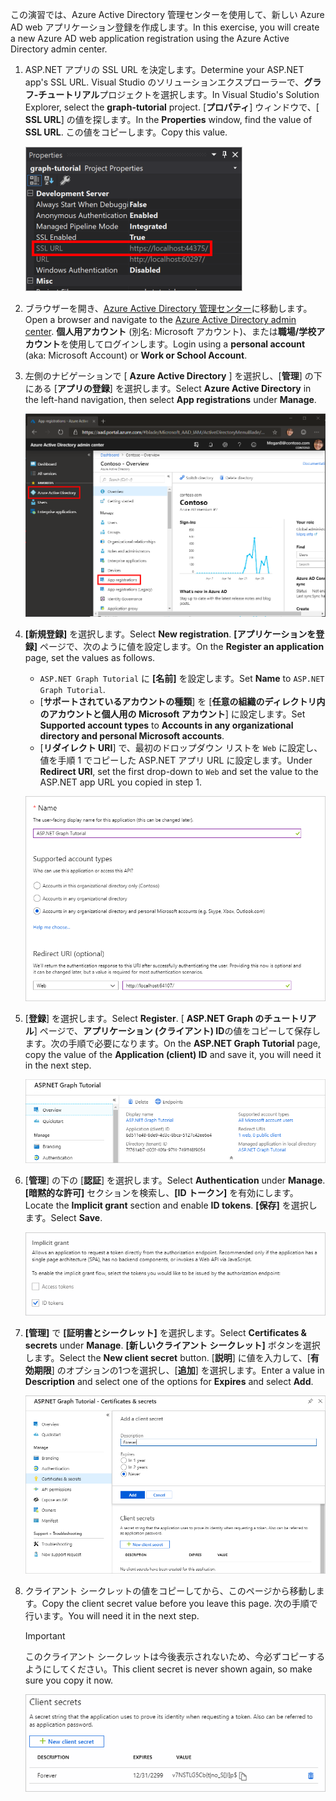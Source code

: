 <!-- markdownlint-disable MD002 MD041 -->

<span data-ttu-id="c4431-101">この演習では、Azure Active Directory 管理センターを使用して、新しい Azure AD web アプリケーション登録を作成します。</span><span class="sxs-lookup"><span data-stu-id="c4431-101">In this exercise, you will create a new Azure AD web application registration using the Azure Active Directory admin center.</span></span>

1. <span data-ttu-id="c4431-102">ASP.NET アプリの SSL URL を決定します。</span><span class="sxs-lookup"><span data-stu-id="c4431-102">Determine your ASP.NET app's SSL URL.</span></span> <span data-ttu-id="c4431-103">Visual Studio のソリューションエクスプローラーで、**グラフ-チュートリアル**プロジェクトを選択します。</span><span class="sxs-lookup"><span data-stu-id="c4431-103">In Visual Studio's Solution Explorer, select the **graph-tutorial** project.</span></span> <span data-ttu-id="c4431-104">[**プロパティ**] ウィンドウで、[ **SSL URL**] の値を探します。</span><span class="sxs-lookup"><span data-stu-id="c4431-104">In the **Properties** window, find the value of **SSL URL**.</span></span> <span data-ttu-id="c4431-105">この値をコピーします。</span><span class="sxs-lookup"><span data-stu-id="c4431-105">Copy this value.</span></span>

    ![Visual Studio の [プロパティ] ウィンドウのスクリーンショット](./images/vs-project-url.png)

1. <span data-ttu-id="c4431-107">ブラウザーを開き、[Azure Active Directory 管理センター](https://aad.portal.azure.com)に移動します。</span><span class="sxs-lookup"><span data-stu-id="c4431-107">Open a browser and navigate to the [Azure Active Directory admin center](https://aad.portal.azure.com).</span></span> <span data-ttu-id="c4431-108">**個人用アカウント** (別名: Microsoft アカウント)、または**職場/学校アカウント**を使用してログインします。</span><span class="sxs-lookup"><span data-stu-id="c4431-108">Login using a **personal account** (aka: Microsoft Account) or **Work or School Account**.</span></span>

1. <span data-ttu-id="c4431-109">左側のナビゲーションで [ **Azure Active Directory** ] を選択し、[**管理**] の下にある [**アプリの登録**] を選択します。</span><span class="sxs-lookup"><span data-stu-id="c4431-109">Select **Azure Active Directory** in the left-hand navigation, then select **App registrations** under **Manage**.</span></span>

    ![<span data-ttu-id="c4431-110">アプリの登録のスクリーンショット</span><span class="sxs-lookup"><span data-stu-id="c4431-110">A screenshot of the App registrations</span></span> ](./images/aad-portal-app-registrations.png)

1. <span data-ttu-id="c4431-111">**[新規登録]** を選択します。</span><span class="sxs-lookup"><span data-stu-id="c4431-111">Select **New registration**.</span></span> <span data-ttu-id="c4431-112">**[アプリケーションを登録]** ページで、次のように値を設定します。</span><span class="sxs-lookup"><span data-stu-id="c4431-112">On the **Register an application** page, set the values as follows.</span></span>

    - <span data-ttu-id="c4431-113">`ASP.NET Graph Tutorial` に **[名前]** を設定します。</span><span class="sxs-lookup"><span data-stu-id="c4431-113">Set **Name** to `ASP.NET Graph Tutorial`.</span></span>
    - <span data-ttu-id="c4431-114">[**サポートされているアカウントの種類**] を [**任意の組織のディレクトリ内のアカウントと個人用の Microsoft アカウント**] に設定します。</span><span class="sxs-lookup"><span data-stu-id="c4431-114">Set **Supported account types** to **Accounts in any organizational directory and personal Microsoft accounts**.</span></span>
    - <span data-ttu-id="c4431-115">[**リダイレクト URI**] で、最初のドロップダウン リストを `Web` に設定し、値を手順 1 でコピーした ASP.NET アプリ URL に設定します。</span><span class="sxs-lookup"><span data-stu-id="c4431-115">Under **Redirect URI**, set the first drop-down to `Web` and set the value to the ASP.NET app URL you copied in step 1.</span></span>

    ![[アプリケーションの登録] ページのスクリーンショット](./images/aad-register-an-app.png)

1. <span data-ttu-id="c4431-117">[**登録**] を選択します。</span><span class="sxs-lookup"><span data-stu-id="c4431-117">Select **Register**.</span></span> <span data-ttu-id="c4431-118">[ **ASP.NET Graph のチュートリアル**] ページで、**アプリケーション (クライアント) ID**の値をコピーして保存します。次の手順で必要になります。</span><span class="sxs-lookup"><span data-stu-id="c4431-118">On the **ASP.NET Graph Tutorial** page, copy the value of the **Application (client) ID** and save it, you will need it in the next step.</span></span>

    ![新しいアプリの登録のアプリケーション ID のスクリーンショット](./images/aad-application-id.png)

1. <span data-ttu-id="c4431-120">[**管理**] の下の [**認証**] を選択します。</span><span class="sxs-lookup"><span data-stu-id="c4431-120">Select **Authentication** under **Manage**.</span></span> <span data-ttu-id="c4431-121">**[暗黙的な許可]** セクションを検索し、**[ID トークン]** を有効にします。</span><span class="sxs-lookup"><span data-stu-id="c4431-121">Locate the **Implicit grant** section and enable **ID tokens**.</span></span> <span data-ttu-id="c4431-122">**[保存]** を選択します。</span><span class="sxs-lookup"><span data-stu-id="c4431-122">Select **Save**.</span></span>

    ![暗黙的な grant セクションのスクリーンショット](./images/aad-implicit-grant.png)

1. <span data-ttu-id="c4431-124">**[管理]** で **[証明書とシークレット]** を選択します。</span><span class="sxs-lookup"><span data-stu-id="c4431-124">Select **Certificates & secrets** under **Manage**.</span></span> <span data-ttu-id="c4431-125">**[新しいクライアント シークレット]** ボタンを選択します。</span><span class="sxs-lookup"><span data-stu-id="c4431-125">Select the **New client secret** button.</span></span> <span data-ttu-id="c4431-126">[**説明**] に値を入力して、[**有効期限**] のオプションの1つを選択し、[**追加**] を選択します。</span><span class="sxs-lookup"><span data-stu-id="c4431-126">Enter a value in **Description** and select one of the options for **Expires** and select **Add**.</span></span>

    ![[クライアントシークレットの追加] ダイアログのスクリーンショット](./images/aad-new-client-secret.png)

1. <span data-ttu-id="c4431-128">クライアント シークレットの値をコピーしてから、このページから移動します。</span><span class="sxs-lookup"><span data-stu-id="c4431-128">Copy the client secret value before you leave this page.</span></span> <span data-ttu-id="c4431-129">次の手順で行います。</span><span class="sxs-lookup"><span data-stu-id="c4431-129">You will need it in the next step.</span></span>

    > [!IMPORTANT]
    > <span data-ttu-id="c4431-130">このクライアント シークレットは今後表示されないため、今必ずコピーするようにしてください。</span><span class="sxs-lookup"><span data-stu-id="c4431-130">This client secret is never shown again, so make sure you copy it now.</span></span>

    ![新しく追加されたクライアントシークレットのスクリーンショット](./images/aad-copy-client-secret.png)
